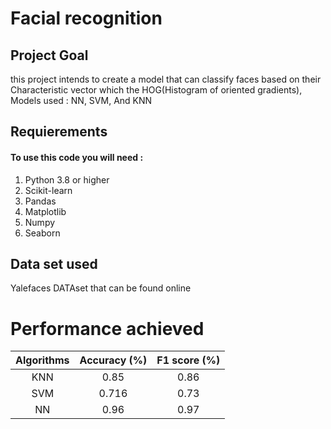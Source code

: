 # Facial recognition
## Project Goal
this project intends to create a model that can classify faces based on their Characteristic vector which the HOG(Histogram of oriented gradients), Models used : NN, SVM, And KNN
## Requierements
#### To use this code you will need :
1. Python 3.8 or higher
2. Scikit-learn
3. Pandas
4. Matplotlib
5. Numpy
6. Seaborn
## Data set used
Yalefaces DATAset that can be found online
# Performance achieved
| Algorithms | Accuracy (%) |F1 score (%) |
| :----: | :---: | :-------: |
| KNN      | 0.85     | 0.86         |
|   SVM     | 0.716   | 0.73         |
| NN      |   0.96   | 0.97        |
